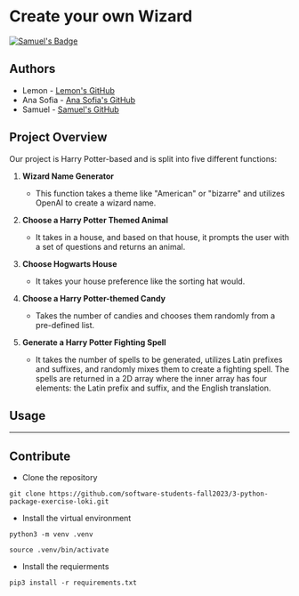 # Create your own Wizard

[![Samuel's Badge](https://github.com/software-students-fall2023/3-python-package-exercise-loki/actions/workflows/main.yml/badge.svg?branch=main)](https://github.com/software-students-fall2023/3-python-package-exercise-loki/actions/workflows/main.yml)


## Authors

- Lemon - [Lemon's GitHub](https://github.com/Lefie)
- Ana Sofia - [Ana Sofia's GitHub](https://github.com/anaspacheco)
- Samuel - [Samuel's GitHub](https://github.com/SamuelShally)

## Project Overview

Our project is Harry Potter-based and is split into five different functions:

1. **Wizard Name Generator**
   - This function takes a theme like "American" or "bizarre" and utilizes OpenAI to create a wizard name.

2. **Choose a Harry Potter Themed Animal**
   - It takes in a house, and based on that house, it prompts the user with a set of questions and returns an animal.

3. **Choose Hogwarts House**
   - It takes your house preference like the sorting hat would.

4. **Choose a Harry Potter-themed Candy**
   - Takes the number of candies and chooses them randomly from a pre-defined list.

5. **Generate a Harry Potter Fighting Spell**
   - It takes the number of spells to be generated, utilizes Latin prefixes and suffixes, and randomly mixes them to create a fighting spell. The spells are returned in a 2D array where the inner array has four elements: the Latin prefix and suffix, and the English translation.

## Usage
<hr>

## Contribute 
- Clone the repository
```
git clone https://github.com/software-students-fall2023/3-python-package-exercise-loki.git
```

- Install the virtual environment
```
python3 -m venv .venv

source .venv/bin/activate
```

- Install the requierments
```
pip3 install -r requirements.txt
```

